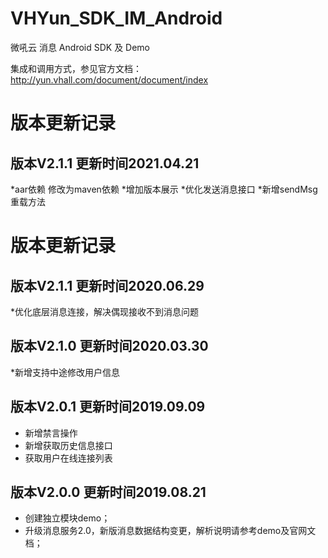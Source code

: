 # VHYun_SDK_IM_Android
微吼云 消息 Android SDK 及 Demo

集成和调用方式，参见官方文档：http://yun.vhall.com/document/document/index

# 版本更新记录
## 版本V2.1.1 更新时间2021.04.21
*aar依赖 修改为maven依赖
*增加版本展示
*优化发送消息接口
*新增sendMsg 重载方法

# 版本更新记录
## 版本V2.1.1 更新时间2020.06.29
*优化底层消息连接，解决偶现接收不到消息问题

## 版本V2.1.0 更新时间2020.03.30  
*新增支持中途修改用户信息

## 版本V2.0.1 更新时间2019.09.09  
* 新增禁言操作
* 新增获取历史信息接口
* 获取用户在线连接列表


## 版本V2.0.0 更新时间2019.08.21
* 创建独立模块demo；
* 升级消息服务2.0，新版消息数据结构变更，解析说明请参考demo及官网文档；